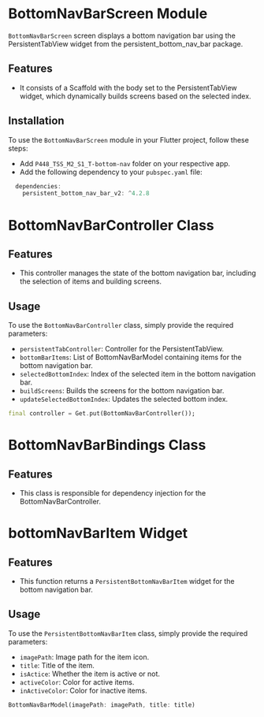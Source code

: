# BottomNavBarScreen Module

`BottomNavBarScreen` screen displays a bottom navigation bar using the PersistentTabView widget from the persistent_bottom_nav_bar package. 

## Features
- It consists of a Scaffold with the body set to the PersistentTabView widget, which dynamically builds screens based on the selected index.

## Installation
To use the `BottomNavBarScreen` module in your Flutter project, follow these steps:
- Add `P448_TSS_M2_S1_T-bottom-nav` folder on your respective app.
- Add the following dependency to your `pubspec.yaml` file:
<?code-excerpt "readme_excerpts.dart (Write)"?>
```dart
  dependencies:
    persistent_bottom_nav_bar_v2: ^4.2.8
```


# BottomNavBarController Class

## Features
- This controller manages the state of the bottom navigation bar, including the selection of items and building screens.

## Usage
To use the `BottomNavBarController` class, simply provide the required parameters:
- `persistentTabController`: Controller for the PersistentTabView.
- `bottomBarItems`: List of BottomNavBarModel containing items for the bottom navigation bar.
- `selectedBottomIndex`: Index of the selected item in the bottom navigation bar.
- `buildScreens`: Builds the screens for the bottom navigation bar.
- `updateSelectedBottomIndex`: Updates the selected bottom index.

<?code-excerpt "readme_excerpts.dart (Write)"?>
```dart
final controller = Get.put(BottomNavBarController());
```

# BottomNavBarBindings Class

## Features
- This class is responsible for dependency injection for the BottomNavBarController.


# bottomNavBarItem Widget

## Features
- This function returns a `PersistentBottomNavBarItem` widget for the bottom navigation bar.

## Usage
To use the `PersistentBottomNavBarItem` class, simply provide the required parameters:
- `imagePath`: Image path for the item icon.
- `title`: Title of the item.
- `isActice`: Whether the item is active or not.
- `activeColor`: Color for active items.
- `inActiveColor`: Color for inactive items.

<?code-excerpt "readme_excerpts.dart (Write)"?>
```dart
BottomNavBarModel(imagePath: imagePath, title: title)
```
